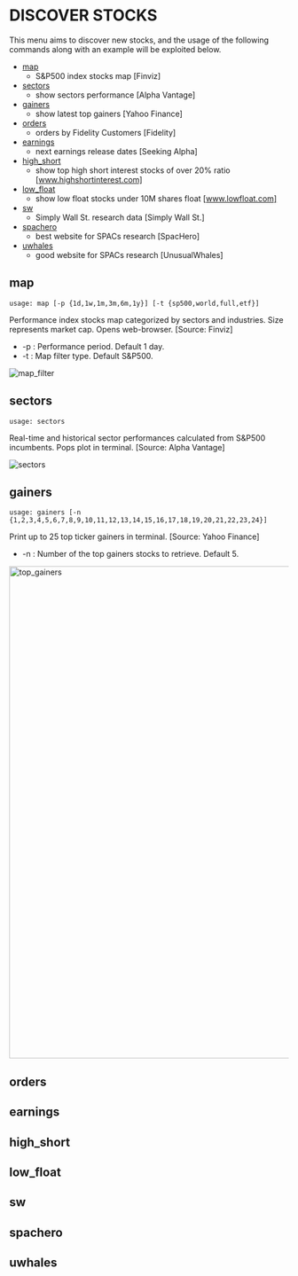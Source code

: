 # DISCOVER STOCKS

This menu aims to discover new stocks, and the usage of the following commands along with an example will be exploited below.

  * [map](#map)    
    - S&P500 index stocks map [Finviz]
  * [sectors](#sectors)       
    - show sectors performance [Alpha Vantage]
  * [gainers](#gainers)
    - show latest top gainers [Yahoo Finance]
  * [orders](#orders)
    - orders by Fidelity Customers [Fidelity]
  * [earnings](#earnings)
    - next earnings release dates [Seeking Alpha]
  * [high_short](#high_short)   
    - show top high short interest stocks of over 20% ratio [www.highshortinterest.com]
  * [low_float](#low_float)
    - show low float stocks under 10M shares float [www.lowfloat.com]
  * [sw](#sw)            
    - Simply Wall St. research data [Simply Wall St.]
  * [spachero](#spachero)
    - best website for SPACs research [SpacHero]
  * [uwhales](#uwhales)
    - good website for SPACs research [UnusualWhales]

## map <a name="map"></a>

```
usage: map [-p {1d,1w,1m,3m,6m,1y}] [-t {sp500,world,full,etf}]
```
Performance index stocks map categorized by sectors and industries. Size represents market cap. Opens web-browser. [Source: Finviz]
  * -p : Performance period. Default 1 day.
  * -t : Map filter type. Default S&P500.

![map_filter](https://user-images.githubusercontent.com/25267873/108570986-032a4800-7307-11eb-8c8d-f62409c11e06.png)


## sectors <a name="sectors"></a>
```
usage: sectors
```
Real-time and historical sector performances calculated from S&P500 incumbents. Pops plot in terminal. [Source: Alpha Vantage]

![sectors](https://user-images.githubusercontent.com/25267873/108572267-d297dd80-7309-11eb-863b-20cfe3012c30.png)


## gainers <a name="gainers"></a>
```
usage: gainers [-n {1,2,3,4,5,6,7,8,9,10,11,12,13,14,15,16,17,18,19,20,21,22,23,24}]
```
Print up to 25 top ticker gainers in terminal. [Source: Yahoo Finance]
  * -n : Number of the top gainers stocks to retrieve. Default 5.

<img width="888" alt="top_gainers" src="https://user-images.githubusercontent.com/25267873/108572677-b9dbf780-730a-11eb-9f6a-73c99e89a4e6.png">

## orders <a name="orders"></a>

## earnings <a name="earnings"></a>

## high_short <a name="high_short"></a>

## low_float <a name="low_float"></a>

## sw <a name="sw"></a>

## spachero <a name="spachero"></a>

## uwhales <a name="uwhales"></a>
